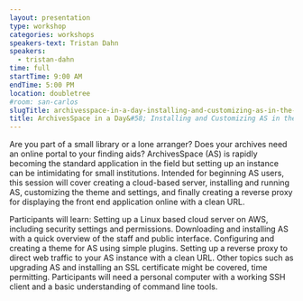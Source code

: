 ```yaml
---
layout: presentation
type: workshop
categories: workshops
speakers-text: Tristan Dahn
speakers:
  - tristan-dahn
time: full
startTime: 9:00 AM
endTime: 5:00 PM
location: doubletree
#room: san-carlos
slugTitle: archivesspace-in-a-day-installing-and-customizing-as-in-the-cloud
title: ArchivesSpace in a Day&#58; Installing and Customizing AS in the Cloud
---
```

Are you part of a small library or a lone arranger? Does your archives need an online portal to your finding aids? ArchivesSpace (AS) is rapidly becoming the standard application in the field but setting up an instance can be intimidating for small institutions. Intended for beginning AS users, this session will cover creating a cloud-based server, installing and running AS, customizing the theme and settings, and finally creating a reverse proxy for displaying the front end application online with a clean URL.

Participants will learn: Setting up a Linux based cloud server on AWS, including security settings and permissions. Downloading and installing AS with a quick overview of the staff and public interface. Configuring and creating a theme for AS using simple plugins. Setting up a reverse proxy to direct web traffic to your AS instance with a clean URL. Other topics such as upgrading AS and installing an SSL certificate might be covered, time permitting. Participants will need a personal computer with a working SSH client and a basic understanding of command line tools.